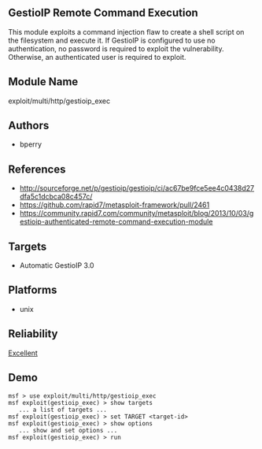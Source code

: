 ## GestioIP Remote Command Execution

This module exploits a command injection flaw to create a 
shell script on the filesystem and execute it. If GestioIP 
is configured to use no authentication, no password is 
required to exploit the vulnerability. Otherwise, an 
authenticated user is required to exploit.


## Module Name
exploit/multi/http/gestioip_exec

## Authors
* bperry


## References
* http://sourceforge.net/p/gestioip/gestioip/ci/ac67be9fce5ee4c0438d27dfa5c1dcbca08c457c/
* https://github.com/rapid7/metasploit-framework/pull/2461
* https://community.rapid7.com/community/metasploit/blog/2013/10/03/gestioip-authenticated-remote-command-execution-module



## Targets
* Automatic GestioIP 3.0


## Platforms
* unix

## Reliability
[Excellent](https://github.com/rapid7/metasploit-framework/wiki/Exploit-Ranking)

## Demo

```
msf > use exploit/multi/http/gestioip_exec
msf exploit(gestioip_exec) > show targets
   ... a list of targets ...
msf exploit(gestioip_exec) > set TARGET <target-id>
msf exploit(gestioip_exec) > show options
   ... show and set options ...
msf exploit(gestioip_exec) > run
```
    
    